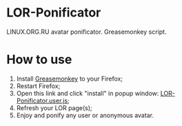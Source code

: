 LOR-Ponificator
===============

LINUX.ORG.RU avatar ponificator. Greasemonkey script.

How to use
==========

1. Install [Greasemonkey](https://addons.mozilla.org/ru/firefox/addon/greasemonkey/ "Mozilla Addons page") to your Firefox;
2. Restart Firefox;
2. Open this link and click "install" in popup window: [LOR-Ponificator.user.js](https://github.com/unclechu/lor-ponificator/raw/master/LOR-Ponificator.user.js);
3. Refresh your LOR page(s);
4. Enjoy and ponify any user or anonymous avatar.
